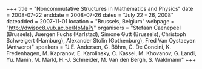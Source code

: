 +++
title = "Noncommutative Structures in Mathematics and Physics"
date = 2008-07-22
enddate = 2008-07-26
dates = "July 22 - 26, 2008"
dateadded = 2007-11-01
location = "Brussels, Belgium"
webpage = "http://dwispc8.vub.ac.be/NoMaP/"
organisers = "Stefaan Caenepeel (Brussels), Juergen Fuchs (Karlstad), Simone Gutt (Brussels), Christoph Schweigert (Hamburg), Alexander Stolin (Gothenburg), Fred Van Oystaeyen (Antwerp)"
speakers = "J.E. Andersen, G. Böhm, C. De Concini, K. Fredenhagen, M. Kapranov, E. Karolinsky, C. Kassel, M. Khovanov, G. Landi, Yu. Manin, M. Markl, H.-J. Schneider, M. Van den Bergh, S. Waldmann"
+++
